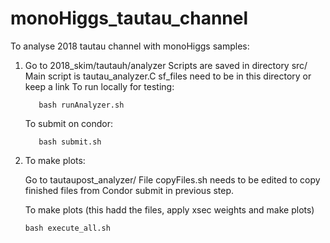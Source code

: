 # monoHiggs_tautau_channel


To analyse 2018 tautau channel with monoHiggs samples:


1. Go to 2018_skim/tautauh/analyzer
   Scripts are saved in directory src/
   Main script is tautau_analyzer.C
   sf_files need to be in this directory or keep a link
   To run locally for testing:
   ```
      bash runAnalyzer.sh
   ```
   
   To submit on condor:
   ```
      bash submit.sh 
   ```

2. To make plots:

   Go to tautaupost_analyzer/
   File copyFiles.sh needs to be edited to copy finished files from Condor submit in previous step.
   
   To make plots (this hadd the files, apply xsec weights and make plots)
   ```
   bash execute_all.sh  
   ```
